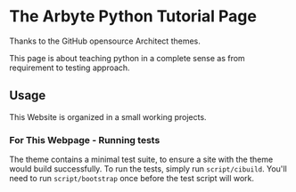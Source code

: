 # The Arbyte Python Tutorial Page
  Thanks to the GitHub opensource Architect themes. 
  
  This page is about teaching python in a complete 
sense as from requirement to testing approach. 


## Usage
This Website is organized in a small working projects. 



### For This Webpage - Running tests

The theme contains a minimal test suite, to ensure a site with the theme would build successfully. To run the tests, simply run `script/cibuild`. You'll need to run `script/bootstrap` once before the test script will work.
